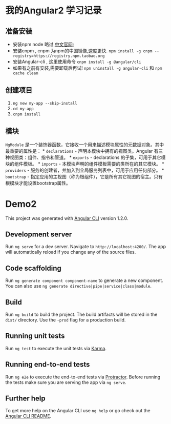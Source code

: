 # 我的Angular2 学习记录
## 准备安装
* 安装npm node 略过 [中文官网](http://nodejs.cn/download/);
* 安装cnpm , cnpm 为npm的中国镜像,速度更快. `npm install -g cnpm --registry=https://registry.npm.taobao.org`
* 安装Angular-cli , 这里使用命令 `cnpm install -g @angular/cli `
* 如果有之前有安装,需要卸载后再试! `npm uninstall -g angular-cli` 和 `npm cache clean`
## 创建项目
1. `ng new my-app --skip-install`
2. `cd my-app`
3. `cnpm install`

## 模块
`NgModule` 是一个装饰器函数，它接收一个用来描述模块属性的元数据对象。其中最重要的属性是：
    * `declarations` - 声明本模块中拥有的视图类。Angular 有三种视图类：组件、指令和管道。
    * `exports` - declarations 的子集，可用于其它模块的组件模板。
    * `imports` - 本模块声明的组件模板需要的类所在的其它模块。
    * `providers` - 服务的创建者，并加入到全局服务列表中，可用于应用任何部分。
    * `bootstrap` - 指定应用的主视图（称为根组件），它是所有其它视图的宿主。只有根模块才能设置bootstrap属性。
# Demo2

This project was generated with [Angular CLI](https://github.com/angular/angular-cli) version 1.2.0.

## Development server

Run `ng serve` for a dev server. Navigate to `http://localhost:4200/`. The app will automatically reload if you change any of the source files.

## Code scaffolding

Run `ng generate component component-name` to generate a new component. You can also use `ng generate directive|pipe|service|class|module`.

## Build

Run `ng build` to build the project. The build artifacts will be stored in the `dist/` directory. Use the `-prod` flag for a production build.

## Running unit tests

Run `ng test` to execute the unit tests via [Karma](https://karma-runner.github.io).

## Running end-to-end tests

Run `ng e2e` to execute the end-to-end tests via [Protractor](http://www.protractortest.org/).
Before running the tests make sure you are serving the app via `ng serve`.

## Further help

To get more help on the Angular CLI use `ng help` or go check out the [Angular CLI README](https://github.com/angular/angular-cli/blob/master/README.md).
